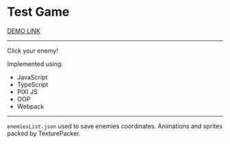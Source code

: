 # Test Game

[DEMO LINK](https://kostya-kosyuk.github.io/TestGame/)

<hr />

Click your enemy!

Implemented using:
  - JavaScript
  - TypeScript
  - PIXI JS
  - OOP
  - Webpack
  
<hr />

`enemiesList.json` used to save enemies coordinates.
Animations and sprites packed by TexturePacker.
